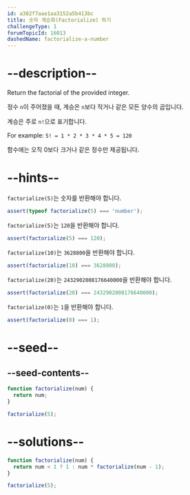 ```yaml
---
id: a302f7aae1aa3152a5b413bc
title: 숫자 계승화(Factorialize) 하기
challengeType: 1
forumTopicId: 16013
dashedName: factorialize-a-number
---
```


# --description--

Return the factorial of the provided integer.

정수 `n`이 주어졌을 때, 계승은 `n`보다 작거나 같은 모든 양수의 곱입니다.

계승은 주로 `n!`으로 표기합니다.

For example: `5! = 1 * 2 * 3 * 4 * 5 = 120`

함수에는 오직 0보다 크거나 같은 정수만 제공됩니다.

# --hints--

`factorialize(5)`는 숫자를 반환해야 합니다.

```js
assert(typeof factorialize(5) === 'number');
```

`factorialize(5)`는 `120`을 반환해야 합니다.

```js
assert(factorialize(5) === 120);
```

`factorialize(10)`는 `3628800`을 반환해야 합니다.

```js
assert(factorialize(10) === 3628800);
```

`factorialize(20)`는 `2432902008176640000`을 반환해야 합니다.

```js
assert(factorialize(20) === 2432902008176640000);
```

`factorialize(0)`는 `1`을 반환해야 합니다.

```js
assert(factorialize(0) === 1);
```

# --seed--

## --seed-contents--

```js
function factorialize(num) {
  return num;
}

factorialize(5);
```

# --solutions--

```js
function factorialize(num) {
  return num < 1 ? 1 : num * factorialize(num - 1);
}

factorialize(5);
```
